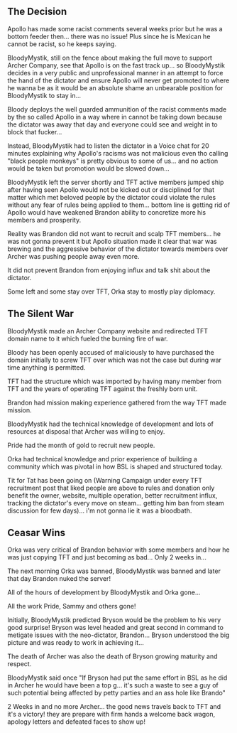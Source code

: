 
## The Decision
Apollo has made some racist comments several weeks prior but he was a bottom feeder then... there was no issue! Plus since he is Mexican he cannot be racist, so he keeps saying.

BloodyMystik, still on the fence about making the full move to support Archer Company, see that Apollo is on the fast track up... so BloodyMystik decides in a very public and unprofessional manner in an attempt to force the hand of the dictator and ensure Apollo will never get promoted to where he wanna be as it would be an absolute shame an unbearable position for BloodyMystik to stay in...

Bloody deploys the well guarded ammunition of the racist comments made by the so called Apollo in a way where in cannot be taking down because the dictator was away that day and everyone could see and weight in to block that fucker...

Instead, BloodyMystik had to listen the dictator in a Voice chat for 20 minutes explaining why Apollo's racisms was not malicious even tho calling "black people monkeys" is pretty obvious to some of us... and no action would be taken but promotion would be slowed down...

BloodyMystik left the server shortly and TFT active members jumped ship after having seen Apollo would not be kicked out or disciplined for that matter which met beloved people by the dictator could violate the rules without any fear of rules being applied to them... bottom line is getting rid of Apollo would have weakened Brandon ability to  concretize more his members and prosperity.

Reality was Brandon did not want to recruit and scalp TFT members... he was not gonna prevent it but Apollo situation made it clear that war was brewing and the aggressive behavior of the dictator towards members over Archer was pushing people away even more.

It did not prevent Brandon from enjoying influx and talk shit about the dictator.


Some left and some stay over TFT, Orka stay to mostly play diplomacy.

## The Silent War
BloodyMystik made an Archer Company website and redirected TFT domain name to it which fueled the burning fire of war.

Bloody has been openly accused of maliciously to have purchased the domain initially to screw TFT over which was not the case but during war time anything is permitted.

TFT had the structure which was imported by having many member from TFT and the years of operating TFT against the freshly born unit.

Brandon had mission making experience gathered from the way TFT made mission.

BloodyMystik had the technical knowledge of development and lots of resources at  disposal that Archer was willing to enjoy.

Pride had the month of gold to recruit new people.

Orka had technical knowledge and prior experience of building a community which was pivotal in how BSL is shaped and structured today.

Tit for Tat has been going on (Warning Campaign under every TFT recruitment post that liked people are above to rules and donation only benefit the owner, website, multiple operation, better recruitment influx, tracking the dictator's every move on steam... getting him ban from steam discussion for few days)... i'm not gonna lie it was a bloodbath.

## Ceasar Wins

Orka was very critical of Brandon behavior with some members and how he was just copying TFT and just becoming as bad... Only 2 weeks in...

The next morning Orka was banned, BloodyMystik was banned and later that day Brandon nuked the server!

All of the hours of development by BloodyMystik and Orka gone...

All the work Pride, Sammy and others gone!

Initially, BloodyMystik predicted Bryson would be the problem to his very good surprise! Bryson was level headed and great second in command to metigate issues with the neo-dictator, Brandon... Bryson understood the big picture and was ready to work in achieving it...


The death of Archer was also the death of Bryson growing maturity and respect.

BloodyMystik said once "If Bryson had put the same effort in BSL as he did in Archer he would have been a top g... it's such a waste to see a guy of such potential being affected by petty parties and an ass hole like Brando"

2 Weeks in and no more Archer... the good news travels back to TFT and it's a victory! they are prepare with firm hands a welcome back wagon, apology letters and defeated faces to show up!









